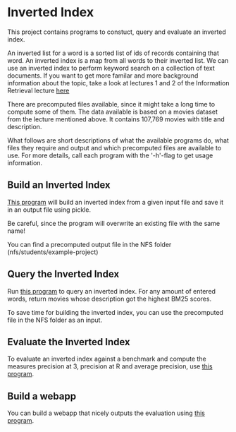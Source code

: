 # Inverted Index

This project contains programs to constuct, query and evaluate an inverted index.

An inverted list for a word is a sorted list of ids of records containing that word.
An inverted index is a map from all words to their inverted list.
We can use an inverted index to perform keyword search on a collection of text documents.
If you want to get more familar and more background information about the topic,
take a look at lectures 1 and 2 of the Information Retrieval lecture
[here](https://ad-wiki.informatik.uni-freiburg.de/teaching/InformationRetrievalWS1920 "Information Retrieval")

There are precomputed files available, since it might take a long time to compute some of them.
The data available is based on a movies dataset from the lecture mentioned above.
It contains 107,769 movies with title and description.

What follows are short descriptions of what the available programs do, what
files they require and output and which precomputed files are available to use.
For more details, call each program with the '-h'-flag to get usage information.


## Build an Inverted Index

[This program](inverted_index.py) will build an inverted index from a given
input file and save it in an output file using pickle.

Be careful, since the program will overwrite an existing file with the same
name!

You can find a precomputed output file in the NFS folder
(nfs/students/example-project)


## Query the Inverted Index

Run [this program](query_precomputed_ii.py) to query an inverted index. For
any amount of entered words, return movies whose description got the highest
BM25 scores.

To save time for building the inverted index, you can use the precomputed file
in the NFS folder as an input.


## Evaluate the Inverted Index

To evaluate an inverted index against a benchmark and compute the measures
precision at 3, precision at R and average precision, use
[this program](evaluate_inverted_index.py).


## Build a webapp

You can build a webapp that nicely outputs the evaluation using
[this program](www/webapp.py).
